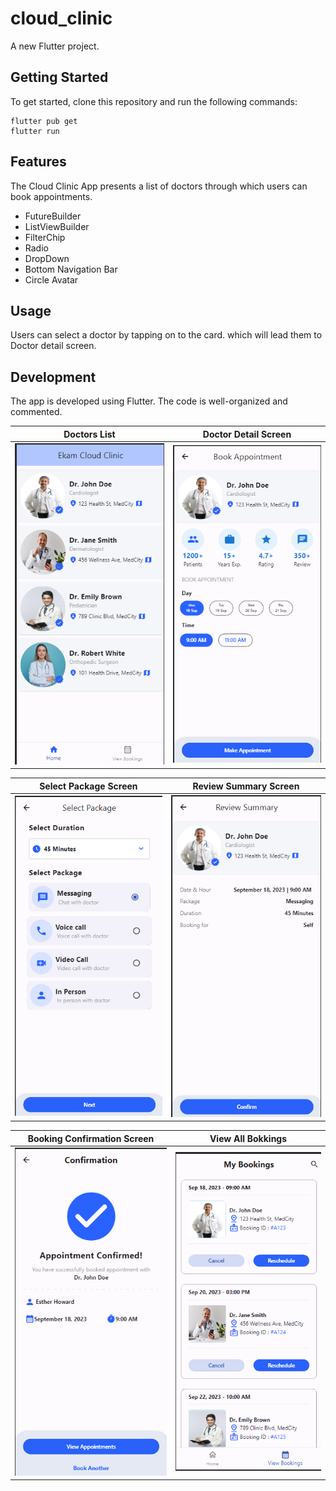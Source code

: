 # cloud_clinic

A new Flutter project.

## Getting Started

To get started, clone this repository and run the following commands:

```
flutter pub get
flutter run
```

## Features

The Cloud Clinic App presents a list of doctors through which users can book appointments.

- FutureBuilder
- ListViewBuilder
- FilterChip
- Radio
- DropDown
- Bottom Navigation Bar
- Circle Avatar

## Usage

Users can select a doctor by tapping on to the card. which will lead them to Doctor detail screen.

## Development

The app is developed using Flutter. The code is well-organized and commented.

| Doctors List                                | Doctor Detail Screen                                          |
| ------------------------------------------- | ------------------------------------------------------------- |
| ![doctor_list](screenshots/doctor_list.png) | ![expense_mobile_dark](screenshots/doctor_details_screen.png) |

| Select Package Screen                                           | Review Summary Screen                                           |
| --------------------------------------------------------------- | --------------------------------------------------------------- |
| ![select package screen](screenshots/select_package_Screen.png) | ![Review summary Screen](screenshots/review_summary_screen.png) |

| Booking Confirmation Screen                                         | View All Bokkings                                          |
| ------------------------------------------------------------------- | ---------------------------------------------------------- |
| ![Booking Confirmation Screen](screenshots/confirmation_screen.png) | ![View All Bokkings](screenshots/view_bookings_screen.png) |
